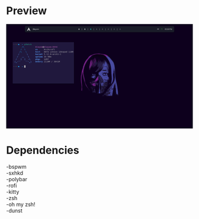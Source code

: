 # Preview

<img src="preview.png"></img>

# Dependencies

-bspwm <br>
-sxhkd <br>
-polybar <br>
-rofi <br>
-kitty <br>
-zsh <br>
-oh my zsh! <br>
-dunst
